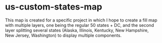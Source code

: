 # us-custom-states-map
This map is created for a specific project in which I hope to create a fill map with multiple layers, one being the regular 50 states + DC, and the second layer splitting several states (Alaska, Illinois, Kentucky, New Hampshire, New Jersey, Washington) to display multiple components.
